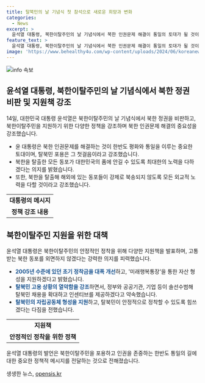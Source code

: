 ```yaml
---
title: 탈북민의 날 기념식 첫 참석으로 새로운 희망과 변화
categories:
  - News
excerpt: >
  윤석열 대통령, 북한이탈주민의 날 기념식에서 북한 인권문제 해결이 통일의 토대가 될 것이라 강조. 탈북민들의 강제 북송 막기 위해 외교적으로 노력하고, 안정적 정착을 위한 지원책 발표. 탈북민 고용 기업에 세액 공제 등 인센티브 제공, 공공기관 채용 확대 약속. 북한을 탈출한 모든 동포를 대한민국의 품에 안길 수 있도록 최대한의 노력 다할 것 강조.
feature_text: >
  윤석열 대통령, 북한이탈주민의 날 기념식에서 북한 인권문제 해결이 통일의 토대가 될 것이라 강조. 탈북민들의 강제 북송 막기 위해 외교적으로 노력하고, 안정적 정착을 위한 지원책 발표. 탈북민 고용 기업에 세액 공제 등 인센티브 제공, 공공기관 채용 확대 약속. 북한을 탈출한 모든 동포를 대한민국의 품에 안길 수 있도록 최대한의 노력 다할 것 강조.
image: 'https://www.behealthy4u.com/wp-content/uploads/2024/06/koreanews.jpg'
---
```


<p><img src="https://www.behealthy4u.com/wp-content/uploads/2024/06/koreanews.jpg" alt="info 속보" /></p>

<h2 data-ke-size="size26">윤석열 대통령, 북한이탈주민의 날 기념식에서 북한 정권 비판 및 지원책 강조</h2>

<p data-ke-size="size16">14일, 대한민국 대통령 윤석열은 북한이탈주민의 날 기념식에서 북한 정권을 비판하고, 북한이탈주민을 지원하기 위한 다양한 정책을 강조하며 북한 인권문제 해결의 중요성을 강조했습니다.</p>

<ul>
<li>윤 대통령은 북한 인권문제를 해결하는 것이 한반도 평화와 통일을 이루는 중요한 토대이며, 탈북민 포용은 그 첫걸음이라고 강조했습니다.</li>
<li>북한을 탈출한 모든 동포가 대한민국의 품에 안길 수 있도록 최대한의 노력을 다하겠다는 의지를 밝혔습니다.</li>
<li>또한, 북한을 탈출해 해외에 있는 동포들이 강제로 북송되지 않도록 모든 외교적 노력을 다할 것이라고 강조했습니다.</li>
</ul>

<table>
  <tr>
    <td style="text-align: center; height: 17px;"><b>대통령의 메시지</b></td>
  </tr>
  <tr>
    <td style="text-align: center; height: 17px;"><b>정책 강조 내용</b></td>
  </tr>
</table>

<h2 data-ke-size="size26">북한이탈주민 지원을 위한 대책</h2>

<p data-ke-size="size16">윤석열 대통령은 북한이탈주민의 안정적인 정착을 위해 다양한 지원책을 발표하며, 고통받는 북한 동포를 외면하지 않겠다는 강력한 의지를 피력했습니다.</p>

<ul>
<li><b><span style="color: #1a5490;">2005년 수준에 있던 초기 정착금을 대폭 개선</span></b>하고, '미래행복통장'을 통한 자산 형성을 지원하겠다고 밝혔습니다.</li>
<li><b><span style="color: #1a5490;">탈북민 고용 상황의 열악함을 강조</span></b>하면서, 정부와 공공기관, 기업 등이 솔선수범해 탈북민 채용을 확대하고 인센티브를 제공하겠다고 약속했습니다.</li>
<li><b><span style="color: #1a5490;">탈북민의 자립공동체 형성을 지원</span></b>하고, 탈북민이 안정적으로 정착할 수 있도록 힘쓰겠다는 다짐을 전했습니다.</li>
</ul>

<table>
  <tr>
    <td style="text-align: center; height: 17px;"><b>지원책</b></td>
  </tr>
  <tr>
    <td style="text-align: center; height: 17px;"><b>안정적인 정착을 위한 정책</b></td>
  </tr>
</table>

<p data-ke-size="size16">윤석열 대통령의 발언은 북한이탈주민을 포용하고 인권을 존중하는 한반도 통일의 길에 대한 중요한 정책적 메시지를 전달하는 것으로 전해졌습니다.</p>
생생한 뉴스, <a href="https://opensis.kr" rel="dofollow">opensis.kr</a>


